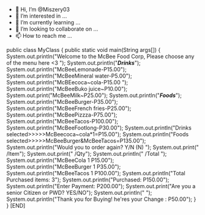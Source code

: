 - 👋 Hi, I’m @Miszery03
- 👀 I’m interested in ...
- 🌱 I’m currently learning ...
- 💞️ I’m looking to collaborate on ...
- 📫 How to reach me ...

<!---
Miszery03/Miszery03 is a ✨ special ✨ repository because its `README.md` (this file) appears on your GitHub profile.
You can click the Preview link to take a look at your changes.
--->
public class MyClass {
    public static void main(String args[]) {
      System.out.println("Welcome to the McBee Food Corp, Please choose any of the menu here <3 ");
      System.out.println("***Drinks***");
      System.out.println("McBeeLemonade-P15.00");
      System.out.println("McBeeMineral water-P5.00");
      System.out.println("McBEecoca~cola-P15.00 ");
      System.out.println("McBeeBuko juice~P10.00");
      System.out.print("McBeeMilk~P25.00");
     System.out.println("***Foods***");
     System.out.println("McBeeBurger-P35.00");
     System.out.println("McBeeFrench fries-P25.00");
     System.out.println("McBeePizzza-P75.00");
     System.out.println("McBeeTacos-P100.00");
     System.out.println("McBeeFootlong-P30.00");
     System.out.println("Drinks selected>>>>>McBeecoca~cola*1=P15.00");
    System.out.println("Foods selected>>>>>McBeeBurger&McBeeTacos=P135.00");
    System.out.println("Would you to order again?  Y/N  (N) ");
    System.out.print("  /Item");
    System.out.print("   /Qty");
    System.out.println("   /Total   ");
    System.out.println("McBeeCola   1   P15.00");
    System.out.println("McBeeBurger 1   P35.00");
    System.out.println("McBeeTacos  1   P100.00");
    System.out.println("Total Purchased items: 3");
    System.out.println("Purchased: P150.00");
    System.out.println("Enter Payment: P200.00");
    System.out.print("Are you a senior  Citizen or PWD? YES/NO");
    System.out.println("  <NO>");
    System.out.println("Thank you for Buying! he'res your Change : P50.00");
}
}
       [END]
